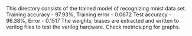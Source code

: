 This directory consists of the trained model of recognizing mnist data set.
Training accuracy - 97.93%, Training error - 0.0672
Test accuracy - 96.38%, Error - 0.1517
The weights, biases are extracted and written to verilog files to test the verilog hardware.
Check metrics.png for graphs.
